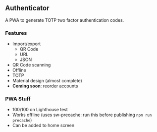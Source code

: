 ## Authenticator

A PWA to generate TOTP two factor authentication codes.

### Features

- Import/export
    - QR Code
    - URL
    - JSON
- QR Code scanning
- Offline
- TOTP
- Material design (almost complete)
- **Coming soon**: reorder accounts

### PWA Stuff

- 100/100 on Lighthouse test
- Works offline (uses sw-precache: run this before publishing `npm run precache`)
- Can be added to home screen
